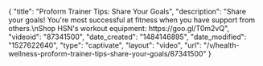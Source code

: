 {
    "title": "Proform Trainer Tips: Share Your Goals",
    "description": "Share your goals! You're most successful at fitness when you have support from others.\nShop HSN's workout equipment:  https:\/\/goo.gl\/T0m2vQ",
    "videoid": "87341500",
    "date_created": "1484146895",
    "date_modified": "1527622640",
    "type": "captivate",
    "layout": "video",
    "url": "\/v\/health-wellness-proform-trainer-tips-share-your-goals\/87341500"
}